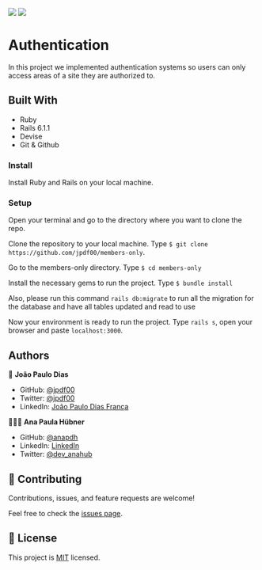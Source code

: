 ![](https://img.shields.io/badge/Microverse-blueviolet) ![](https://img.shields.io/badge/RoR-red)


# Authentication

In this project we implemented authentication systems so users can only access areas of a site they are authorized to.

## Built With

- Ruby
- Rails 6.1.1
- Devise
- Git & Github

### Install

Install Ruby and Rails on your local machine.

### Setup

Open your terminal and go to the directory where you want to clone the repo.

Clone the repository to your local machine. Type `$ git clone https://github.com/jpdf00/members-only`.

Go to the members-only directory. Type `$ cd members-only`

Install the necessary gems to run the project. Type `$ bundle install`

Also, please run this command `rails db:migrate` to run all the migration for the database and have all tables updated and read to use

Now your environment is ready to run the project. Type `rails s`, open your browser and paste `localhost:3000`.

## Authors

👤 **João Paulo Dias**

- GitHub: [@jpdf00](https://github.com/jpdf00)
- Twitter: [@jpdf00](https://twitter.com/jpdf00)
- LinkedIn: [João Paulo Dias França](https://linkedin.com/linkedinhandle)

👩🏼‍💻 **Ana Paula Hübner**

- GitHub: [@anapdh](https://github.com/anapdh)
- LinkedIn: [LinkedIn](https://www.linkedin.com/anapdh)
- Twitter: [@dev_anahub](https://twitter.com/dev_anahub)

## 🤝 Contributing

Contributions, issues, and feature requests are welcome!

Feel free to check the [issues page](https://github.com/jpdf00/members-only/issues).

## 📝 License

This project is [MIT](./LICENSE) licensed.
